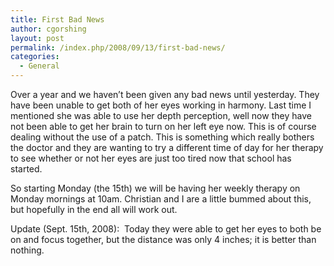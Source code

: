 ```yaml
---
title: First Bad News
author: cgorshing
layout: post
permalink: /index.php/2008/09/13/first-bad-news/
categories:
  - General
---
```

Over a year and we haven&#8217;t been given any bad news until yesterday. They have been unable to get both of her eyes working in harmony. Last time I mentioned she was able to use her depth perception, well now they have not been able to get her brain to turn on her left eye now. This is of course dealing without the use of a patch. This is something which really bothers the doctor and they are wanting to try a different time of day for her therapy to see whether or not her eyes are just too tired now that school has started.

So starting Monday (the 15th) we will be having her weekly therapy on Monday mornings at 10am. Christian and I are a little bummed about this, but hopefully in the end all will work out.

Update (Sept. 15th, 2008):  Today they were able to get her eyes to both be on and focus together, but the distance was only 4 inches; it is better than nothing.